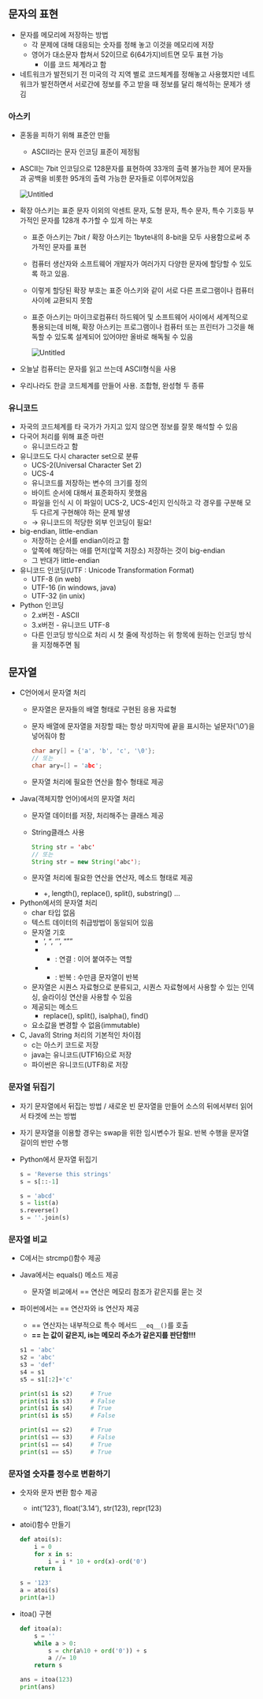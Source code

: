 ## 문자의 표현

- 문자를 메모리에 저장하는 방법
    - 각 문제에 대해 대응되는 숫자를 정해 놓고 이것을 메모리에 저장
    - 영어가 대소문자 합쳐서 52이므로 6(64가지)비트면 모두 표현 가능
        - 이를 코드 체계라고 함
- 네트워크가 발전되기 전 미국의 각 지역 별로 코드체계를 정해놓고 사용했지만 네트워크가 발전하면서 서로간에 정보를 주고 받을 때 정보를 달리 해석하는 문제가 생김

### 아스키

- 혼동을 피하기 위해 표준안 만듦
    - ASCII라는 문자 인코딩 표준이 제정됨
- ASCII는 7bit 인코딩으로 128문자를 표현하여 33개의 출력 불가능한 제어 문자들과 공백을 비롯한 95개의 출력 가능한 문자들로 이루어져있음
    
    ![Untitled](./asset/ascii.png)
    
- 확장 아스키는 표준 문자 이외의 악센트 문자, 도형 문자, 특수 문자, 특수 기호등 부가적인 문자를 128개 추가할 수 있게 하는 부호
    - 표준 아스키는 7bit / 확장 아스키는 1byte내의 8-bit을 모두 사용함으로써 추가적인 문자를 표현
    - 컴퓨터 생산자와 소프트웨어 개발자가 여러가지 다양한 문자에 할당할 수 있도록 하고 있음.
    - 이렇게 할당된 확장 부호는 표준 아스키와 같이 서로 다른 프로그램이나 컴퓨터 사이에 교환되지 못함
    - 표준 아스키는 마이크로컴퓨터 하드웨어 및 소프트웨어 사이에서 세계적으로 통용되는데 비해, 확장 아스키는 프로그램이나 컴퓨터 또는 프린터가 그것을 해독할 수 있도록 설계되어 있어야만 올바로 해독될 수 있음
        
        ![Untitled](./asset/extended_ascii.png)
        
- 오늘날 컴퓨터는 문자를 읽고 쓰는데 ASCII형식을 사용
- 우리나라도 한글 코드체계를 만들어 사용. 조합형, 완성형 두 종류

### 유니코드

- 자국의 코드체계를 타 국가가 가지고 있지 않으면 정보를 잘못 해석할 수 있음
- 다국어 처리를 위해 표준 마련
    - 유니코드라고 함
- 유니코드도 다시 character set으로 분류
    - UCS-2(Universal Character Set 2)
    - UCS-4
    - 유니코드를 저장하는 변수의 크기를 정의
    - 바이트 순서에 대해서 표준화하지 못했음
    - 파일을 인식 시 이 파일이 UCS-2, UCS-4인지 인식하고 각 경우를 구분해 모두 다르게 구현해야 하는 문제 발생
    - → 유니코드의 적당한 외부 인코딩이 필요!
- big-endian, little-endian
    - 저장하는 순서를 endian이라고 함
    - 앞쪽에 해당하는 애를 먼저(앞쪽 저장소) 저장하는 것이 big-endian
    - 그 반대가 little-endian
- 유니코드 인코딩(UTF : Unicode Transformation Format)
    - UTF-8 (in web)
    - UTF-16 (in windows, java)
    - UTF-32 (in unix)
- Python 인코딩
    - 2.x버전 - ASCII
    - 3.x버전 - 유니코드 UTF-8
    - 다른 인코딩 방식으로 처리 시 첫 줄에 작성하는 위 항목에 원하는 인코딩 방식을 지정해주면 됨


## 문자열

- C언어에서 문자열 처리
    - 문자열은 문자들의 배열 형태로 구현된 응용 자료형
    - 문자 배열에 문자열을 저장할 때는 항상 마지막에 끝을 표시하는 널문자(’\0’)을 넣어줘야 함
        
        ```c
        char ary[] = {'a', 'b', 'c', '\0'};
        // 또는
        char ary=[] = 'abc';
        ```
        
    - 문자열 처리에 필요한 연산을 함수 형태로 제공
- Java(객체지향 언어)에서의 문자열 처리
    - 문자열 데이터를 저장, 처리해주는 클래스 제공
    - String클래스 사용
        
        ```java
        String str = 'abc'
        // 또는
        String str = new String('abc');
        ```
        
    - 문자열 처리에 필요한 연산을 연산자, 메소드 형태로 제공
        - +, length(), replace(), split(), substring() …
- Python에서의 문자열 처리
    - char 타입 없음
    - 텍스트 데이터의 취급방법이 동일되어 있음
    - 문자열 기호
        - ‘, “, ‘’’, “””
        - + : 연결 : 이어 붙여주는 역할
        - * : 반복 : 수만큼 문자열이 반복
    - 문자열은 시퀀스 자료형으로 분류되고, 시퀀스 자료형에서 사용할 수 있는 인덱싱, 슬라이싱 연산을 사용할 수 있음
    - 제공되는 메소드
        - replace(), split(), isalpha(), find()
    - 요소값을 변경할 수 없음(immutable)
- C, Java의 String 처리의 기본적인 차이점
    - c는 아스키 코드로 저장
    - java는 유니코드(UTF16)으로 저장
    - 파이썬은 유니코드(UTF8)로 저장


### 문자열 뒤집기

- 자기 문자열에서 뒤집는 방법 / 새로운 빈 문자열을 만들어 소스의 뒤에서부터 읽어서 타겟에 쓰는 방법
- 자기 문자열을 이용할 경우는 swap을 위한 임시변수가 필요. 반복 수행을 문자열 길이의 반만 수행
- Python에서 문자열 뒤집기
    
    ```python
    s = 'Reverse this strings'
    s = s[::-1]
    ```
    
    ```python
    s = 'abcd'
    s = list(a)
    s.reverse()
    s = ''.join(s)
    ```
    

### 문자열 비교

- C에서는 strcmp()함수 제공
- Java에서는 equals() 메소드 제공
    - 문자열 비교에서 == 연산은 메모리 참조가 같은지를 묻는 것
- 파이썬에서는 == 연산자와 is 연산자 제공
    - == 연산자는 내부적으로 특수 메서드 `__eq__()`를 호출
    - **== 는 값이 같은지, is는 메모리 주소가 같은지를 판단함!!!**
    
    ```python
    s1 = 'abc'
    s2 = 'abc'
    s3 = 'def'
    s4 = s1
    s5 = s1[:2]+'c'
    
    print(s1 is s2)     # True
    print(s1 is s3)     # False
    print(s1 is s4)     # True
    print(s1 is s5)     # False
    
    print(s1 == s2)     # True
    print(s1 == s3)     # False
    print(s1 == s4)     # True
    print(s1 == s5)     # True
    ```
    

### 문자열 숫자를 정수로 변환하기

- 숫자와 문자 변환 함수 제공
    - int(’123’), float(’3.14’), str(123), repr(123)
- atoi()함수 만들기
    
    ```python
    def atoi(s):
        i = 0
        for x in s:
            i = i * 10 + ord(x)-ord('0')
        return i
    
    s = '123'
    a = atoi(s)
    print(a+1)
    ```
    
- itoa() 구현
    ```py
    def itoa(a):
        s = ''
        while a > 0:
            s = chr(a%10 + ord('0')) + s
            a //= 10
        return s

    ans = itoa(123)
    print(ans)
    ```